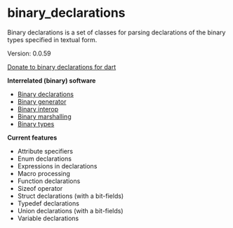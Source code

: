 binary_declarations
=====

Binary declarations is a set of classes for parsing declarations of the binary types specified in textual form.

Version: 0.0.59

[Donate to binary declarations for dart](https://www.paypal.com/cgi-bin/webscr?cmd=_donations&business=binary.dart@gmail.com&item_name=binary.declarations.for.dart&currency_code=USD)

**Interrelated (binary) software**

- [Binary declarations](https://pub.dartlang.org/packages/binary_declarations)
- [Binary generator](https://pub.dartlang.org/packages/binary_generator)
- [Binary interop](https://pub.dartlang.org/packages/binary_interop)
- [Binary marshalling](https://pub.dartlang.org/packages/binary_marshalling)
- [Binary types](https://pub.dartlang.org/packages/binary_types)

**Current features**

- Attribute specifiers
- Enum declarations
- Expressions in declarations
- Macro processing
- Function declarations
- Sizeof operator
- Struct declarations (with a bit-fields)
- Typedef declarations
- Union declarations (with a bit-fields)
- Variable declarations


